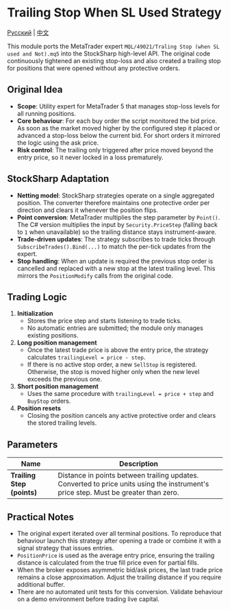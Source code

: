 # Trailing Stop When SL Used Strategy
[Русский](README_ru.md) | [中文](README_cn.md)

This module ports the MetaTrader expert `MQL/49021/Traling Stop (when SL used and Not).mq5` into the StockSharp high-level API. The original code continuously tightened an existing stop-loss and also created a trailing stop for positions that were opened without any protective orders.

## Original Idea
- **Scope**: Utility expert for MetaTrader 5 that manages stop-loss levels for all running positions.
- **Core behaviour**: For each buy order the script monitored the bid price. As soon as the market moved higher by the configured step it placed or advanced a stop-loss below the current bid. For short orders it mirrored the logic using the ask price.
- **Risk control**: The trailing only triggered after price moved beyond the entry price, so it never locked in a loss prematurely.

## StockSharp Adaptation
- **Netting model**: StockSharp strategies operate on a single aggregated position. The converter therefore maintains one protective order per direction and clears it whenever the position flips.
- **Point conversion**: MetaTrader multiplies the step parameter by `Point()`. The C# version multiplies the input by `Security.PriceStep` (falling back to `1` when unavailable) so the trailing distance stays instrument-aware.
- **Trade-driven updates**: The strategy subscribes to trade ticks through `SubscribeTrades().Bind(...)` to match the per-tick updates from the expert.
- **Stop handling**: When an update is required the previous stop order is cancelled and replaced with a new stop at the latest trailing level. This mirrors the `PositionModify` calls from the original code.

## Trading Logic
1. **Initialization**
   - Stores the price step and starts listening to trade ticks.
   - No automatic entries are submitted; the module only manages existing positions.
2. **Long position management**
   - Once the latest trade price is above the entry price, the strategy calculates `trailingLevel = price - step`.
   - If there is no active stop order, a new `SellStop` is registered. Otherwise, the stop is moved higher only when the new level exceeds the previous one.
3. **Short position management**
   - Uses the same procedure with `trailingLevel = price + step` and `BuyStop` orders.
4. **Position resets**
   - Closing the position cancels any active protective order and clears the stored trailing levels.

## Parameters
| Name | Description |
| --- | --- |
| **Trailing Step (points)** | Distance in points between trailing updates. Converted to price units using the instrument's price step. Must be greater than zero. |

## Practical Notes
- The original expert iterated over all terminal positions. To reproduce that behaviour launch this strategy after opening a trade or combine it with a signal strategy that issues entries.
- `PositionPrice` is used as the average entry price, ensuring the trailing distance is calculated from the true fill price even for partial fills.
- When the broker exposes asymmetric bid/ask prices, the last trade price remains a close approximation. Adjust the trailing distance if you require additional buffer.
- There are no automated unit tests for this conversion. Validate behaviour on a demo environment before trading live capital.
